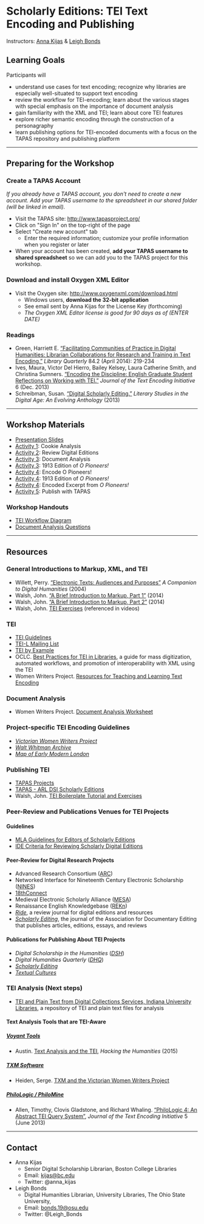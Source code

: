 # Scholarly Editions: TEI Text Encoding and Publishing 

Instructors: [Anna Kijas](mailto:kijas@bc.edu) & [Leigh Bonds](mailto:bonds.19@osu.edu)

## Learning Goals
Participants will
* understand use cases for text encoding; recognize why libraries are especially well-situated to support text encoding
* review the workflow for TEI-encoding; learn about the various stages with special emphasis on the importance of document analysis
* gain familiarity with the XML and TEI; learn about core TEI features
* explore richer semantic encoding through the construction of a personagraphy
* learn publishing options for TEI-encoded documents with a focus on the TAPAS repository and publishing platform
----

## Preparing for the Workshop

### Create a TAPAS Account
_If you already have a TAPAS account, you don't need to create a new account. Add your TAPAS username to the spreadsheet in our shared folder (will be linked in email)._

* Visit the TAPAS site: http://www.tapasproject.org/
* Click on "Sign In" on the top-right of the page
* Select "Create new account" tab
  * Enter the required information; customize your profile information when you register or later
* When your account has been created, **add your TAPAS username to shared spreadsheet** so we can add you to the TAPAS project for this workshop.   

### Download and install Oxygen XML Editor
* Visit the Oxygen site: http://www.oxygenxml.com/download.html
  * Windows users, **download the 32-bit application**
  * See email sent by Anna Kijas for the License Key (forthcoming)
  * _The Oxygen XML Editor license is good for 90 days as of (ENTER DATE)_

### Readings
* Green, Harriett E. [“Facilitating Communities of Practice in Digital Humanities: Librarian Collaborations for Research and Training in Text Encoding.”](https://www.jstor.org/stable/10.1086/675332?seq=1#page_scan_tab_contents) *Library Quarterly* 84.2 (April 2014): 219-234
* Ives, Maura, Victor Del Hierro, Bailey Kelsey, Laura Catherine Smith, and Christina Sumners. [“Encoding the Discipline: English Graduate Student Reflections on Working with TEI.”](https://journals.openedition.org/jtei/882) *Journal of the Text Encoding Initiative* 6 (Dec. 2013)
* Schreibman, Susan. [“Digital Scholarly Editing.”](https://dlsanthology.mla.hcommons.org/digital-scholarly-editing/) *Literary Studies in the Digital Age: An Evolving Anthology* (2013) 
----

## Workshop Materials
* [Presentation Slides](https://github.com/tech-at-arl/Digital-Scholarship-Institute/blob/master/July%202019/Scholarly%20Editions/Scholarly%20Editions.pdf)
* [Activity 1](https://github.com/tech-at-arl/Digital-Scholarship-Institute/blob/master/July%202019/Scholarly%20Editions/activity1.md): Cookie Analysis
* [Activity 2](https://github.com/tech-at-arl/Digital-Scholarship-Institute/blob/master/July%202019/Scholarly%20Editions/activity2.md): Review Digital Editions
* [Activity 3](https://github.com/tech-at-arl/Digital-Scholarship-Institute/blob/master/July%202019/Scholarly%20Editions/activity3.md): Document Analysis
* [Activity 3](https://github.com/tech-at-arl/Digital-Scholarship-Institute/blob/master/July%202019/Scholarly%20Editions/activity3_1913-Cather-OPioneers.pdf): 1913 Edition of *O Pioneers!* 
* [Activity 4](https://github.com/tech-at-arl/Digital-Scholarship-Institute/blob/master/July%202019/Scholarly%20Editions/activity4.md): Encode O Pioneers!
* [Activity 4](https://github.com/tech-at-arl/Digital-Scholarship-Institute/blob/master/July%202019/Scholarly%20Editions/activity4_1913-Cather-OPioneers.pdf): 1913 Edition of *O Pioneers!* 
* [Activity 4](https://github.com/tech-at-arl/Digital-Scholarship-Institute/blob/master/July%202019/Scholarly%20Editions/opioneers-excerpt.xml): Encoded Excerpt from *O Pioneers!* 
* [Activity 5](https://github.com/tech-at-arl/Digital-Scholarship-Institute/blob/master/July%202019/Scholarly%20Editions/activity5.md): Publish with TAPAS

### Workshop Handouts
* [TEI Workflow Diagram](https://github.com/tech-at-arl/Digital-Scholarship-Institute/blob/master/July%202019/Scholarly%20Editions/TEI_workflow_diagram.pdf)
* [Document Analysis Questions](https://github.com/tech-at-arl/Digital-Scholarship-Institute/blob/master/July%202019/Scholarly%20Editions/Document-Analysis-Questions.pdf)
----

## Resources

### General Introductions to Markup, XML, and TEI
* Willett, Perry. [“Electronic Texts: Audiences and Purposes”](http://www.digitalhumanities.org/companion/view?docId=blackwell/9781405103213/9781405103213.xml&chunk.id=ss1-3-6&toc.depth=1&toc.id=ss1-3-6&brand=9781405103213_brand) *A Companion to Digital Humanities* (2004)
* Walsh, John. [“A Brief Introduction to Markup, Part 1”](https://www.youtube.com/watch?v=Z2Nsq613uHk) (2014) 
* Walsh, John.  [“A Brief Introduction to Markup, Part 2”](https://www.youtube.com/watch?v=JhhKyyP0e18) (2014)
* Walsh, John. [TEI Exercises](http://dcl.ils.indiana.edu/intromarkup/) (referenced in videos) 

### TEI
* [TEI Guidelines](https://tei-c.org/guidelines/p5/ )
* [TEI-L Mailing List](https://listserv.brown.edu/archives/cgi-bin/wa?SUBED1=tei-l&A=1)
* [TEI by Example](http://teibyexample.org/)
* OCLC. [Best Practices for TEI in Libraries](https://github.com/kshawkin/Best-Practices-for-TEI-in-Libraries), a guide for mass digitization, automated workflows, and promotion of interoperability with XML using the TEI
* Women Writers Project. [Resources for Teaching and Learning Text Encoding](https://www.wwp.northeastern.edu/outreach/resources/index.html)

### Document Analysis
* Women Writers Project. [Document Analysis Worksheet](https://www.wwp.northeastern.edu/outreach/seminars/_current/handouts/document_analysis.xhtml) 

### Project-specific TEI Encoding Guidelines
* [*Victorian Women Writers Project*](https://wiki.dlib.indiana.edu/x/HQDIBg)
* [*Walt Whitman Archive*](http://whitmanarchive.org/mediawiki/index.php/Whitman_Encoding_Guidelines)
* [*Map of Early Modern London*](https://mapoflondon.uvic.ca/praxis.htm)

### Publishing TEI
* [TAPAS Projects](http://www.tapasproject.org/all_projects)
* [TAPAS - ARL DSI Scholarly Editions](http://www.tapasproject.org/arl-dsi-scholarly-editions)
* Walsh, John. [TEI Boilerplate Tutorial and Exercises](http://dcl.slis.indiana.edu/teibpws/)

### Peer-Review and Publications Venues for TEI Projects
#### Guidelines
* [MLA Guidelines for Editors of Scholarly Editions](https://www.mla.org/Resources/Research/Surveys-Reports-and-Other-Documents/Publishing-and-Scholarship/Reports-from-the-MLA-Committee-on-Scholarly-Editions/Guidelines-for-Editors-of-Scholarly-Editions) 
* [IDE Criteria for Reviewing Scholarly Digital Editions](https://www.i-d-e.de/publikationen/weitereschriften/criteria-version-1-1/) 

#### Peer-Review for Digital Research Projects
* Advanced Research Consortium ([ARC](http://ar-c.org/))
* Networked Interface for Nineteenth Century Electronic Scholarship ([NINES](http://www.nines.org/))
* [18thConnect](http://www.18thconnect.org/)
* Medieval Electronic Scholarly Alliance ([MESA](http://www.mesa-medieval.org/)) 
* Renaissance English Knowledgebase ([REKn](http://rekn.itercommunity.org/)) 
* [*Ride*](http://ride.i-d-e.de/), a review journal for digital editions and resources
* [*Scholarly Editing*](http://scholarlyediting.org/), the journal of the Association for Documentary Editing that publishes articles, editions, essays, and reviews

#### Publications for Publishing About TEI Projects
* *Digital Scholarship in the Humanities* ([*DSH*](https://academic.oup.com/dsh)) 
* *Digital Humanities Quarterly* ([*DHQ*](http://www.digitalhumanities.org/dhq/)) 
* [*Scholarly Editing*](http://scholarlyediting.org/) 
* [*Textual Cultures*](https://scholarworks.iu.edu/journals/index.php/textual) 

### TEI Analysis (Next steps)
* [TEI and Plain Text from Digital Collections Services, Indiana University Libraries](https://github.com/iulibdcs/tei_text), a repository of TEI and plain text files for analysis
#### Text Analysis Tools that are TEI-Aware
##### [Voyant Tools](http://voyant-tools.org)
* Austin. [Text Analysis and the TEI](http://blogs.carleton.edu/hacking-humanities/2015/01/29/8-text-analysis-and-the-tei/), *Hacking the Humanities* (2015) 
##### [TXM Software](http://textometrie.ens-lyon.fr/spip.php?rubrique96&lang=en)
* Heiden, Serge. [TXM and the Victorian Women Writers Project](https://github.com/iulibdcs/tei_text/wiki/TXM-and-the-Victorian-Women-Writers-Project) 
##### [PhiloLogic / PhiloMine](https://sites.google.com/site/philologic3/home) 
* Allen, Timothy, Clovis Gladstone, and Richard Whaling. [“PhiloLogic 4: An Abstract TEI Query System”](https://jtei.revues.org/817), *Journal of the Text Encoding Initiative* 5 (June 2013)
-----

## Contact
* Anna Kijas
  * Senior Digital Scholarship Librarian, Boston College Libraries
  * Email: kijas@bc.edu
  * Twitter: @anna_kijas
* Leigh Bonds
  * Digital Humanities Librarian, University Libraries, The Ohio State University, 
  * Email: bonds.19@osu.edu
  * Twitter: @Leigh_Bonds
